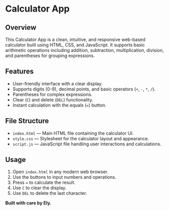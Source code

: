 # Calculator App

## Overview
This Calculator App is a clean, intuitive, and responsive web-based calculator built using HTML, CSS, and JavaScript. It supports basic arithmetic operations including addition, subtraction, multiplication, division, and parentheses for grouping expressions.

## Features
- User-friendly interface with a clear display.
- Supports digits (0-9), decimal points, and basic operators (`+`, `-`, `*`, `/`).
- Parentheses for complex expressions.
- Clear (`C`) and delete (`DEL`) functionality.
- Instant calculation with the equals (`=`) button.

## File Structure
- `index.html` — Main HTML file containing the calculator UI.
- `style.css` — Stylesheet for the calculator layout and appearance.
- `script.js` — JavaScript file handling user interactions and calculations.

## Usage
1. Open `index.html` in any modern web browser.
2. Use the buttons to input numbers and operations.
3. Press `=` to calculate the result.
4. Use `C` to clear the display.
5. Use `DEL` to delete the last character.

**Built with care by Ely.**
